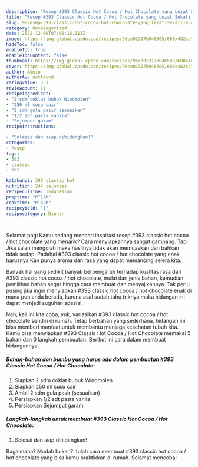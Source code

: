 ```yaml
---
description: "Resep #393 Classic Hot Cocoa / Hot Chocolate yang Lezat Sekali , Enak"
title: "Resep #393 Classic Hot Cocoa / Hot Chocolate yang Lezat Sekali , Enak"
slug: 9-resep-393-classic-hot-cocoa-hot-chocolate-yang-lezat-sekali-enak
category: Uncategorized
date: 2022-12-09T07:00:16.013Z
image: https://img-global.cpcdn.com/recipes/96ce02317b046505/680x482cq70/393-classic-hot-cocoa-hot-chocolate-foto-resep-utama.jpg
hideToc: false
enableToc: true
enableTocContent: false
thumbnail: https://img-global.cpcdn.com/recipes/96ce02317b046505/680x482cq70/393-classic-hot-cocoa-hot-chocolate-foto-resep-utama.jpg
cover: https://img-global.cpcdn.com/recipes/96ce02317b046505/680x482cq70/393-classic-hot-cocoa-hot-chocolate-foto-resep-utama.jpg
author: Admin
authorAv: notfound
ratingvalue: 3.1
reviewcount: 11
recipeingredient:
- "2 sdm coklat bubuk Windmolen"
- "250 ml susu cair"
- "2 sdm gula pasir sesuaikan"
- "1/2 sdt pasta vanila"
- "Sejumput garam"
recipeinstructions:

- "Selesai dan siap dihidangkan!"
categories:
- Resep
tags:
- 393
- classic
- hot

katakunci: 393 classic hot 
nutrition: 244 calories
recipecuisine: Indonesian
preptime: "PT17M"
cooktime: "PT42M"
recipeyield: "1"
recipecategory: Dinner

---
```



Selamat pagi Kamu sedang mencari inspirasi resep #393 classic hot cocoa / hot chocolate yang menarik? Cara menyiapkannya sangat gampang. Tapi Jika salah mengolah maka hasilnya tidak akan memuaskan dan bahkan tidak sedap. Padahal #393 classic hot cocoa / hot chocolate yang enak harusnya Kan punya aroma dan rasa yang dapat memancing selera kita.




Banyak hal yang sedikit banyak berpengaruh terhadap kualitas rasa dari #393 classic hot cocoa / hot chocolate, mulai dari jenis bahan, kemudian pemilihan bahan segar hingga cara membuat dan menyajikannya. Tak perlu pusing jika ingin menyiapkan #393 classic hot cocoa / hot chocolate enak di mana pun anda berada, karena asal sudah tahu triknya maka hidangan ini dapat menjadi suguhan spesial.


Nah, kali ini kita coba, yuk, variasikan #393 classic hot cocoa / hot chocolate sendiri di rumah. Tetap berbahan yang sederhana, hidangan ini bisa memberi manfaat untuk membantu menjaga kesehatan tubuh kita. Kamu bisa menyiapkan #393 Classic Hot Cocoa / Hot Chocolate memakai 5 bahan dan 0 langkah pembuatan. Berikut ini cara dalam membuat hidangannya.

<!--inarticleads1-->

##### Bahan-bahan dan bumbu yang harus ada dalam pembuatan #393 Classic Hot Cocoa / Hot Chocolate:

1. Siapkan 2 sdm coklat bubuk Windmolen
1. Siapkan 250 ml susu cair
1. Ambil 2 sdm gula pasir (sesuaikan)
1. Persiapkan 1/2 sdt pasta vanila
1. Persiapkan Sejumput garam




<!--inarticleads2-->

##### Langkah-langkah untuk membuat #393 Classic Hot Cocoa / Hot Chocolate:


1. Selesai dan siap dihidangkan!



Bagaimana? Mudah bukan? Itulah cara membuat #393 classic hot cocoa / hot chocolate yang bisa kamu praktikkan di rumah. Selamat mencoba!
